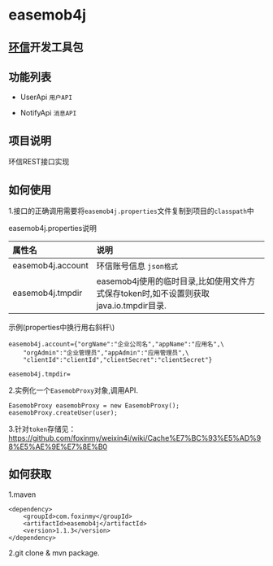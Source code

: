 easemob4j
========

[环信](http://www.easemob.com/docs/rest)开发工具包
-------------

功能列表
-------

* UserApi `用户API`

* NotifyApi `消息API`

项目说明
-------
环信REST接口实现

如何使用
--------
1.接口的正确调用需要将`easemob4j.properties`文件复制到项目的`classpath`中

easemob4j.properties说明

| 属性名       |       说明      |
| :---------- | :-------------- |
| easemob4j.account     | 环信账号信息 `json格式`  |
| easemob4j.tmpdir  | easemob4j使用的临时目录,比如使用文件方式保存token时,如不设置则获取java.io.tmpdir目录. |

示例(properties中换行用右斜杆\\)

	easemob4j.account={"orgName":"企业公司名","appName":"应用名",\
		"orgAdmin":"企业管理员","appAdmin":"应用管理员",\
		"clientId":"clientId","clientSecret":"clientSecret"}

	easemob4j.tmpdir=

2.实例化一个`EasemobProxy`对象,调用API.

    EasemobProxy easemobProxy = new EasemobProxy();
    easemobProxy.createUser(user);

3.针对`token`存储见：https://github.com/foxinmy/weixin4j/wiki/Cache%E7%BC%93%E5%AD%98%E5%AE%9E%E7%8E%B0

如何获取
-------
1.maven

	<dependency>
	    <groupId>com.foxinmy</groupId>
	    <artifactId>easemob4j</artifactId>
	    <version>1.1.3</version>
	</dependency>

2.git clone & mvn package.
